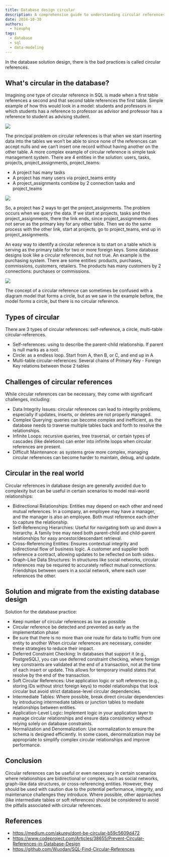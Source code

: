 ```yaml
---
title: Database design circular
description: A comprehensive guide to understanding circular references in database design, including types, challenges, real-world applications, and solutions for managing them effectively. Covers self-references, circular dependencies, and strategies for maintaining data integrity while working with circular relationships.
date: 2024-10-30
authors:
  - hieuphq
tags:
  - database
  - sql
  - data-modeling
---
```


In the database solution design, there is the bad practices is called circular references.

## What's circular in the database?

Imagining one type of circular reference in SQL is made when a first table references a second and that second table references the first table. Simple example of how this would look in a model: students and professors in which students has a reference to professor as advisor and professor has a reference to student as advising student.

![](assets/circular_student.png)

The principal problem on circular references is that when we start inserting data into the tables we won’t be able to since none of the references can accept nulls and we can’t insert one record without having another on the other table.
A more complex example of circular reference is simple task management system. There are 4 entities in the solution: users, tasks, projects, project_assignments, project_teams:

- A project has many tasks
- A project has many users via project_teams entity
- A project_assignments combine by 2 connection tasks and project_teams

![](assets/circular_project.png)

So, a project has 2 ways to get the project_assignments. The problem occurs when we query the data. If we start at projects, tasks and then project_assignments, there the link ends, since project_assignments does not serve as the primary key for any other table. Then we do the same process with the other link, start at projects, go to project_teams, end up in project_assignments.

An easy way to identify a circular reference is to start on a table which is serving as the primary table for two or more foreign keys. Some database designs look like a circular references, but not true. An example is the purchasing system. There are some entities: products, purchases, commissions, customers, retailers. The products has many customers by 2 connections: purchases or commissions.

![](assets/circular_purchasing.png)

The concept of a circular reference can sometimes be confused with a diagram model that forms a circle, but as we saw in the example before, the model forms a circle, but there is no circular reference.

## Types of circular

There are 3 types of circular references: self-reference, a circle, multi-table circular-references.

- Self-references: using to describe the parent-child relationship. If parent is null marks as a root.
- Circle: as a endless loop. Start from A, then B, or C, and end up in A
- Multi-table circular-references: Several chains of Primary Key - Foreign Key relations between those 2 tables

## Challenges of circular references

While circular references can be necessary, they come with significant challenges, including:

- Data Integrity Issues: circular references can lead to integrity problems, especially if updates, inserts, or deletes are not properly managed.
- Complex Querying: queries can become complex and inefficient, as the database needs to traverse multiple tables back and forth to resolve the relationships.
- Infinite Loops: recursive queries, tree traversal, or certain types of cascades (like deletions) can enter into infinite loops when circular references are present.
- Difficult Maintenance: as systems grow more complex, managing circular references can become harder to maintain, debug, and update.

## Circular in the real world

Circular references in database design are generally avoided due to complexity but can be useful in certain scenarios to model real-world relationships:

- Bidirectional Relationships: Entities may depend on each other and need mutual references. In a company, an employee may have a manager, and the manager is also an employee. Both must reference each other to capture the relationship.
- Self-Referencing Hierarchies: Useful for navigating both up and down a hierarchy. A family tree may need both parent-child and child-parent relationships for easy ancestor/descendant retrieval.
- Cross-Referencing Entities: Ensures contextual integrity and bidirectional flow of business logic. A customer and supplier both reference a contract, allowing updates to be reflected on both sides.
- Graph-Like Data Structures: In structures like social networks, circular references may be required to accurately reflect mutual connections. Friendships between users in a social network, where each user references the other.

## Solution and migrate from the existing database design

Solution for the database practice:

- Keep number of circular references as low as possible
- Circular reference be detected and prevented as early as the implementation phase
- Be sure that there is no more than one route for data to traffic from one entity to another
  When circular references are necessary, consider these strategies to reduce their impact.
- Deferred Constraint Checking: In databases that support it (e.g., PostgreSQL), you can use deferred constraint checking, where foreign key constraints are validated at the end of a transaction, not at the time of each insert or update. This allows for temporary invalid states that resolve by the end of the transaction.
- Soft Circular References: Use application logic or soft references (e.g., storing IDs without strict foreign keys) to model relationships that look circular but avoid strict database-level circular dependencies.
- Intermediate Tables: Where possible, break direct circular dependencies by introducing intermediate tables or junction tables to mediate relationships between entities.
- Application-Level Logic: Implement logic in your application layer to manage circular relationships and ensure data consistency without relying solely on database constraints.
- Normalization and Denormalization: Use normalization to ensure the schema is designed efficiently. In some cases, denormalization may be appropriate to simplify complex circular relationships and improve performance.

## Conclusion

Circular references can be useful or even necessary in certain scenarios where relationships are bidirectional or complex, such as social networks, graph-like data structures, or cross-referencing entities. However, they should be used with caution due to the potential performance, integrity, and maintenance challenges they introduce. Where possible, other approaches (like intermediate tables or soft references) should be considered to avoid the pitfalls associated with circular references.

## References

- https://medium.com/akurey/dont-be-circular-b59c5609d472
- https://www.codeproject.com/Articles/38655/Prevent-Circular-References-in-Database-Design
- https://github.com/Wuodan/SQL-Find-Circular-References

